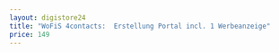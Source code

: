 ```yaml
---
layout: digistore24
title: "WoFiS 4contacts:  Erstellung Portal incl. 1 Werbeanzeige"
price: 149
---
```

